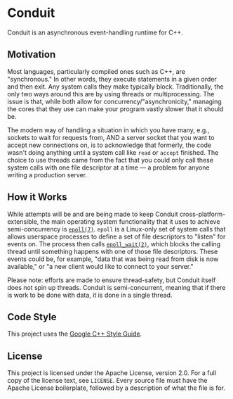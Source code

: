 # Conduit

Conduit is an asynchronous event-handling runtime for C++.

## Motivation

Most languages, particularly compiled ones such as C++, are "synchronous." In
other words, they execute statements in a given order and then exit. Any system
calls they make typically block. Traditionally, the only two ways around this
are by using threads or multiprocessing. The issue is that, while both allow for
concurrency/"asynchronicity," managing the cores that they use can make your
program vastly slower that it should be.

The modern way of handling a situation in which you have many, e.g., sockets to
wait for requests from, AND a server socket that you want to accept new
connections on, is to acknowledge that formerly, the code wasn't doing anything
until a system call like `read` or `accept` finished. The choice to use threads
came from the fact that you could only call these system calls with one file
descriptor at a time &mdash; a problem for anyone writing a production server.

## How it Works

While attempts will be and are being made to keep Conduit
cross-platform-extensible, the main operating system functionality that it uses
to achieve semi-concurrency is
[`epoll(7)`](https://man7.org/linux/man-pages/man7/epoll.7.html). `epoll` is a
Linux-only set of system calls that allows userspace processes to define a set
of file descriptors to "listen" for events on. The process then calls
[`epoll_wait(2)`](https://man7.org/linux/man-pages/man2/epoll_wait.2.html),
which blocks the calling thread until something happens with one of those file
descriptors. These events could be, for example, "data that was being read from
disk is now available," or "a new client would like to connect to your server."

Please note: efforts are made to ensure thread-safety, but Conduit itself does
not spin up threads. Conduit is semi-concurrent, meaning that if there is work
to be done with data, it is done in a single thread.

## Code Style

This project uses the
[Google C++ Style Guide](https://google.github.io/styleguide/cppguide.html).

## License

This project is licensed under the Apache License, version 2.0. For a full copy
of the license text, see `LICENSE`. Every source file must have the
Apache License boilerplate, followed by a description of what the file is for.

